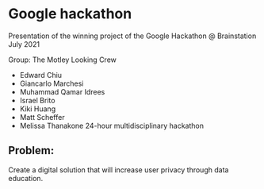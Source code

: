 # Google hackathon
Presentation of the winning project of the Google Hackathon @ Brainstation July 2021

Group: The Motley Looking Crew

- Edward Chiu
- Giancarlo Marchesi
- Muhammad Qamar Idrees
- Israel Brito
- Kiki Huang
- Matt Scheffer
- Melissa Thanakone
24-hour multidisciplinary hackathon 

## Problem: 
Create a digital solution that will increase user privacy through data
education.

